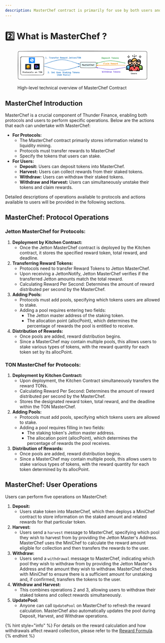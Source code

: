 ```yaml
---
description: MasterChef contract is primarily for use by both users and protocols.
---
```


# 2️⃣ What is MasterChef ?

<figure><img src="../../.gitbook/assets/image (8).png" alt=""><figcaption><p>High-level technical overview of MasterChef Contract</p></figcaption></figure>

## **MasterChef Introduction**

MasterChef is a crucial component of Thunder Finance, enabling both protocols and users to perform specific operations. Below are the actions that each can undertake with MasterChef:

* **For Protocols:**
  * The MasterChef contract primarily stores information related to liquidity mining.
  * Protocols must transfer rewards to MasterChef
  * Specify the tokens that users can stake.
* **For Users:**&#x20;
  * **Deposit:** Users can deposit tokens into MasterChef.
  * **Harvest:** Users can collect rewards from their staked tokens.
  * **Withdraw:** Users can withdraw their staked tokens.
  * **Withdraw and Harvest:** Users can simultaneously unstake their tokens and claim rewards.

Detailed descriptions of operations available to protocols and actions available to users will be provided in the following sections.

## **MasterChef: Protocol Operations**

### **Jetton MasterChef for Protocols:**

1. **Deployment by Kitchen Contract:**
   * Once the Jetton MasterChef contract is deployed by the Kitchen contract, it stores the specified reward token, total reward, and deadline.
2. **Transferring Reward Tokens:**
   * Protocols need to transfer Reward Tokens to Jetton MasterChef.
   * Upon receiving a JettonNotify, Jetton MasterChef verifies if the transferred Jetton amounts match the total reward.
   * Calculating Reward Per Second: Determines the amount of reward distributed per second by the MasterChef.
3. **Adding Pools:**
   * Protocols must add pools, specifying which tokens users are allowed to stake.
   * Adding a pool requires entering two fields:
     * The Jetton master address of the staking token.
     * The allocation point (allocPoint), which determines the percentage of rewards the pool is entitled to receive.
4. **Distribution of Rewards:**
   * Once pools are added, reward distribution begins.
   * Since a MasterChef may contain multiple pools, this allows users to stake various types of tokens, with the reward quantity for each token set by its allocPoint.

### **TON MasterChef for Protocols:**

1. **Deployment by Kitchen Contract:**
   * Upon deployment, the Kitchen Contract simultaneously transfers the reward TONs.
   * Calculating Reward Per Second: Determines the amount of reward distributed per second by the MasterChef.
   * Stores the designated reward token, total reward, and the deadline within the TON MasterChef.
2. **Adding Pools:**
   * Protocols must add pools, specifying which tokens users are allowed to stake.
   * Adding a pool requires filling in two fields:
     * The staking token's Jetton master address.
     * The allocation point (allocPoint), which determines the percentage of rewards the pool receives.
3. **Distribution of Rewards:**
   * Once pools are added, reward distribution begins.
   * Since a MasterChef may contain multiple pools, this allows users to stake various types of tokens, with the reward quantity for each token determined by its allocPoint.

## **MasterChef: User Operations**

Users can perform five operations on MasterChef:

1. **Deposit:**
   * Users stake token into MasterChef, which then deploys a MiniChef contract to store information on the staked amount and related rewards for that particular token.
2. **Harvest:**
   * Users send a `harvest` message to MasterChef, specifying which pool they wish to harvest from by providing the Jetton Master's Address. MasterChef uses the MiniChef to calculate the reward amount eligible for collection and then transfers the rewards to the user.
3. **Withdraw:**
   * Users send a `withdrawal` message to MasterChef, indicating which pool they wish to withdraw from by providing the Jetton Master's Address and the amount they wish to withdraw. MasterChef checks with MiniChef to ensure there is a sufficient amount for unstaking and, if confirmed, transfers the tokens to the user.
4. **Withdraw and Harvest:**
   * This combines operations 2 and 3, allowing users to withdraw their staked tokens and collect rewards simultaneously.
5. **UpdatePool:**
   * Anyone can call `UpdatePool` on MasterChef to refresh the reward calculation. MasterChef also automatically updates the pool during Deposit, Harvest, and Withdraw operations.

{% hint style="info" %}
For details on the reward calculation and how withdrawals affect reward collection, please refer to the [Reward Formula](../reward-formula.md).
{% endhint %}
